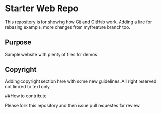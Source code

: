 # Starter Web Repo

This repository is for showing how Git and GitHub work.
Adding a line for rebasing example, more changes from myfreature branch too.

## Purpose

Sample website with plenty of files for demos

## Copyright

Adding copyright section here with some new guidelines. All right reserved not limited to text only

##How to contribute

Please fork this repository and then issue pull requestes for review.